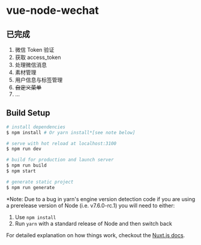 # vue-node-wechat

## 已完成
  1. 微信 Token 验证
  2. 获取 access_token
  3. 处理微信消息
  4. 素材管理
  5. 用户信息与标签管理
  6. <del>自定义菜单</del>
  7. ...
## Build Setup

``` bash
# install dependencies
$ npm install # Or yarn install*[see note below]

# serve with hot reload at localhost:3100
$ npm run dev

# build for production and launch server
$ npm run build
$ npm start

# generate static project
$ npm run generate
```

*Note: Due to a bug in yarn's engine version detection code if you are
using a prerelease version of Node (i.e. v7.6.0-rc.1) you will need to either:
  1. Use `npm install`
  2. Run `yarn` with a standard release of Node and then switch back

For detailed explanation on how things work, checkout the [Nuxt.js docs](https://github.com/nuxt/nuxt.js).
